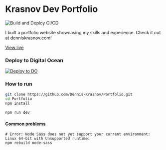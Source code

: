# Krasnov Dev Portfolio
![Build and Deploy CI/CD](https://github.com/Dennis-Krasnov/Portfolio/workflows/Build%20and%20Deploy%20CI/CD/badge.svg)

I built a portfolio website showcasing my skills and experience. Check it out at denniskrasnov.com!

[View live](https://krasnov.dev/)

### Deploy to Digital Ocean
[![Deploy to DO](https://www.deploytodo.com/do-btn-blue.svg)](https://cloud.digitalocean.com/apps/new?repo=https://github.com/Dennis-Krasnov/Portfolio/tree/master&refcode=4ed2be2d0a5c)

### How to run

```bash
git clone https://github.com/Dennis-Krasnov/Portfolio.git
cd Portfolio
npm install

npm run dev
```

#### Common problems
```shell
# Error: Node Sass does not yet support your current environment: Linux 64-bit with Unsupported runtime:
npm rebuild node-sass
```